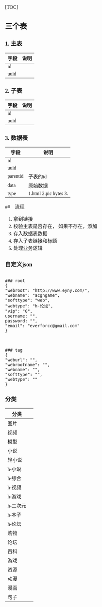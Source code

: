 <font face="Simsun" size=3>

[TOC]

## 三个表

### 1. 主表

字段 | 说明
---|---
id |
uuid |

### 2. 子表

字段 | 说明
---|---
id |
uuid |

### 3. 数据表

字段 | 说明
---|---
id |
uuid | 
parentid | 子表的id
data | 原始数据
type | 1.html 2.pic bytes 3.

##　流程

1. 拿到链接
2. 校验主表是否存在， 如果不存在，添加
3. 存入数据表数据
4. 存入子表链接和标题
5. 处理业务逻辑

### 自定义json

~~~

### root
{
"webroot": "http://www.eyny.com/",
"webname": "acgngame",
"softtype": "web",
"webtype": "h-论坛",
"vip": "0",
username: "",
password: "",
"email": "everforcc@gmail.com"
}



### tag
{
"weburl": "",
"webrootname": "",
"webname": "",
"softtype": "",
"webtype": ""
}
~~~

### 分类

| 分类   |      |
| ------ | ---- |
| 图片   |      |
| 视频   |      |
| 模型   |      |
| 小说   |      |
| 轻小说   |      |
| h-小说 |      |
| h-综合 |      |
| h-视频 |      |
| h-游戏 |      |
| h-二次元 | |
| h-本子 | |
| h-论坛 | |
| 购物   |      |
|论坛| |
|百科| |
|游戏| |
|资源| |
|动漫| |
|漫画| |
|句子| |

</font>